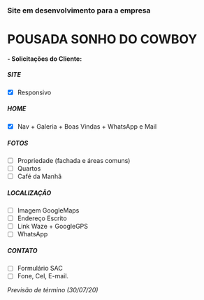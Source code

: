 ### Site em desenvolvimento para a empresa
# POUSADA SONHO DO COWBOY

**- Solicitações do Cliente:**
##### SITE
-[x] Responsivo
##### HOME
-[x] Nav + Galeria + Boas Vindas + WhatsApp e Mail
##### FOTOS
-[ ] Propriedade (fachada e áreas comuns)
-[ ] Quartos
-[ ] Café da Manhã
##### LOCALIZAÇÃO
-[ ] Imagem GoogleMaps
-[ ] Endereço Escrito
-[ ] Link Waze + GoogleGPS
-[ ] WhatsApp
##### CONTATO
-[ ] Formulário SAC
-[ ] Fone, Cel, E-mail.

*Previsão de término (30/07/20)*